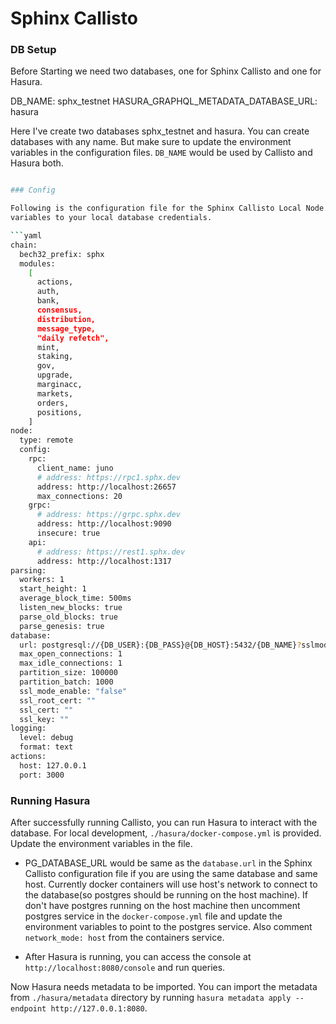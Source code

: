 # Sphinx Callisto

### DB Setup
Before Starting we need two databases, one for Sphinx Callisto and one for Hasura.

DB_NAME: sphx_testnet
HASURA_GRAPHQL_METADATA_DATABASE_URL: hasura

Here I've create two databases sphx_testnet and hasura. You can create databases with any name.
But make sure to update the environment variables in the configuration files. 
`DB_NAME` would be used by Callisto and Hasura both.

```bash

### Config

Following is the configuration file for the Sphinx Callisto Local Node. Change the `DB_*` 
variables to your local database credentials. 

```yaml
chain:
  bech32_prefix: sphx
  modules:
    [
      actions,
      auth,
      bank,
      consensus,
      distribution,
      message_type,
      "daily refetch",
      mint,
      staking,
      gov,
      upgrade,
      marginacc,
      markets,
      orders,
      positions,
    ]
node:
  type: remote
  config:
    rpc:
      client_name: juno
      # address: https://rpc1.sphx.dev
      address: http://localhost:26657
      max_connections: 20
    grpc:
      # address: https://grpc.sphx.dev
      address: http://localhost:9090
      insecure: true
    api:
      # address: https://rest1.sphx.dev
      address: http://localhost:1317
parsing:
  workers: 1
  start_height: 1
  average_block_time: 500ms
  listen_new_blocks: true
  parse_old_blocks: true
  parse_genesis: true
database:
  url: postgresql://{DB_USER}:{DB_PASS}@{DB_HOST}:5432/{DB_NAME}?sslmode=disable&search_path=public
  max_open_connections: 1
  max_idle_connections: 1
  partition_size: 100000
  partition_batch: 1000
  ssl_mode_enable: "false"
  ssl_root_cert: ""
  ssl_cert: ""
  ssl_key: ""
logging:
  level: debug
  format: text
actions:
  host: 127.0.0.1
  port: 3000
```

### Running Hasura
After successfully running Callisto, you can run Hasura to interact with the database.
For local development, `./hasura/docker-compose.yml` is provided. Update the environment variables
in the file.
* PG_DATABASE_URL would be same as the `database.url` in the Sphinx Callisto configuration file if you are using the same database and same host.
Currently docker containers will use host's network to connect to the database(so postgres should be running on the host machine).
If don't have postgres running on the host machine then uncomment postgres service in the `docker-compose.yml` file and update the environment variables to point to the postgres service. Also comment `network_mode: host` from the containers service.

* After Hasura is running, you can access the console at `http://localhost:8080/console` and run queries.

Now Hasura needs metadata to be imported. You can import the metadata from `./hasura/metadata` directory by running `hasura metadata apply --endpoint http://127.0.0.1:8080`.

